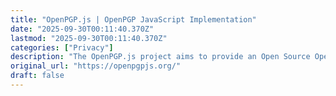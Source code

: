 ```yaml
---
title: "OpenPGP.js | OpenPGP JavaScript Implementation"
date: "2025-09-30T00:11:40.370Z"
lastmod: "2025-09-30T00:11:40.370Z"
categories: ["Privacy"]
description: "The OpenPGP.js project aims to provide an Open Source OpenPGP library in JavaScript."
original_url: "https://openpgpjs.org/"
draft: false
---
```

